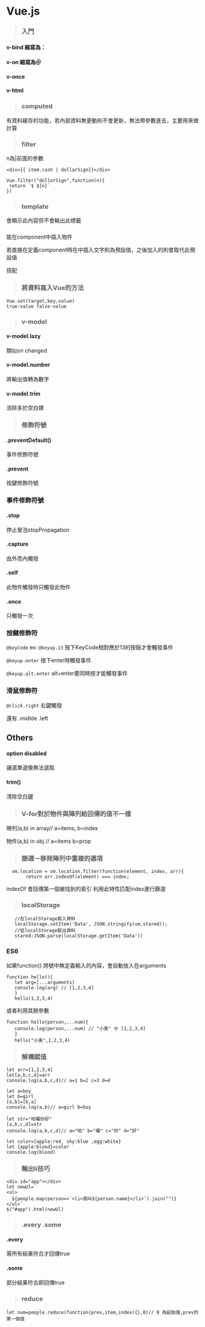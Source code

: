 # Vue.js

>### 入門
#### v-bind 縮寫為：
#### v-on 縮寫為＠
#### v-once
#### v-html

>### computed
有資料緩存的功能，若內部資料無更動則不會更新，無法帶參數進去，主要用來做計算

>### filter
n為|前面的參數

    <div>{{ item.cash | dollarSign}}</div>
    
    Vue.filter("dollorSign",function(n){
     return `$ ${n}`
    })

>### template
會顯示此內容但不會輸出此標籤

>### <slot>
<slot></slot>能在component中插入物件
 
若直接在定義component時在<slot>中插入文字則為預設值，之後加入的<slot>則會取代此預設值
 
<any slot="這裡"> 搭配 <slot name="這裡">
>### 將資料寫入Vue的方法

    Vue.set(target,key,value) 
    true-value false-value

>### v-model

#### v-model.lazy 
類似on changed
#### v-model.number 
將輸出值轉為數字
#### v-model.trim 
消除多於空白建 


>### 修飾符號
#### .preventDefault()
事件修飾符號
#### .prevent
按鍵修飾符號

### 事件修飾符號
#### .stop

停止冒泡stopPropagation

#### .capture 

由外而內觸發

#### .self 

此物件觸發時只觸發此物件

#### .once 

只觸發一次

### 按鍵修飾符
`@keyCode` ex: `@keyup.13` 按下KeyCode相對應於13的按鈕才會觸發事件

`@keyup.enter` 按下enter時觸發事件

`@keyup.alt.enter` alt+enter要同時按才能觸發事件

### 滑鼠修飾符
`@click.right` 右鍵觸發

還有 .midlde .left
       
## Others
#### option disabled
讓選單選像無法選取

#### trim() 
清除空白鍵

>### V-for對於物件與陣列給回傳的值不一樣
陣列(a,b) in array// a=items, b=index 

物件(a,b) in obj  // a=items b=prop

>### 篩選－移除陣列中重複的選項
      vm.location = vm.location.filter(function(element, index, arr){
           return arr.indexOf(element) === index;
indexOf 會回傳第一個被找到的索引
利用此特性匹配index進行篩選

>### localStorage

       //在localStorage寫入資料
       localStorage.setItem('Data', JSON.stringify(vm.stared));
       //從localStorage取出資料
       stared:JSON.parse(localStorage.getItem('Data'))

### ES6

如果function() 誇號中無定義輸入的內容，會自動放入在arguments
       
    function hello(){
       let arg=[...arguments]
       console.log(arg) // [1,2,3,4]
       }
       hello(1,2,3,4)
或者利用其餘參數

    function hello(person,...num){
       console.log(person,...num) // "小美" ㄝ [1,2,3,4]
       }
       hello("小美",1,2,3,4)
>### 解構賦值

    let arr=[1,2,3,4]
    let[a,b,c,d]=arr 
    console.log(a,b,c,d)// a=1 b=2 c=3 d=4
    
    let a=boy
    let b=girl
    [a,b]=[b,a]
    console.log(a,b)// a=girl b=boy
    
    let str="哈囉你好"
    [a,b,c,d]=str
    console.log(a,b,c,d)// a="哈" b="囉" c="你" d="好" 
    
    let color={apple:red, sky:blue ,egg:white}
    let {apple:blood}=color
    console.log(blood)

>### 輸出li技巧
    
    <div id="app"></div>
    let newUl=`
    <ul>
      ${people.map(person=>`<li>我叫${person.name}</li>`).join("")}
    </ul>`
    $("#app").html(newUl)
    
>### .every .some

#### .every
需所有結果符合才回傳true

#### .some
部分結果符合即回傳true
    
>### reduce

    let num=people.reduce(function(prev,item,index){},0)// 0 為起始值,prev的第一個值
    
